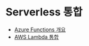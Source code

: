 # Serverless 통합

* [Azure Functions 개요](azure-functions-overview.md)
* [AWS Lambda 통합](aws-lambda-integration.md)
